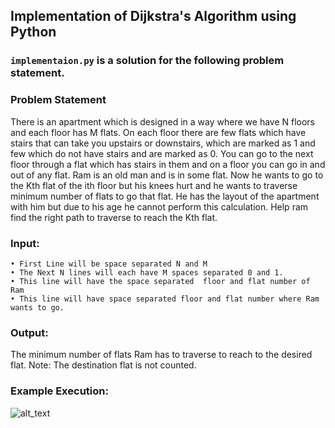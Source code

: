 ## Implementation of Dijkstra's Algorithm using Python

### `implementaion.py` is a solution for the following problem statement.

### Problem Statement

There is an apartment which is designed in a way where we have N floors and each floor has M flats. On each floor there are few flats which have stairs that can take you upstairs or downstairs, which are marked as 1 and few which do not have stairs and are marked as 0. You can go to the next floor through a flat which has stairs in them and on a floor you can go in and out of any flat. Ram is an old man and is in some flat. Now he wants to go to the Kth flat of the ith floor but his knees hurt and he wants to traverse minimum number of flats to go that flat. He has the layout of the apartment with him but due to his age he cannot perform this calculation. Help ram find the right path to traverse to reach the Kth flat.

### Input:

    • First Line will be space separated N and M
    • The Next N lines will each have M spaces separated 0 and 1.
    • This line will have the space separated  floor and flat number of Ram
    • This line will have space separated floor and flat number where Ram wants to go.

### Output:

  The minimum number of flats Ram has to traverse to reach to the desired flat.
  Note: The destination flat is not counted.

### Example Execution:
![alt_text](https://https://github.com/yasersakkaf/Py_Practice_Problems/blob/master/Dijkstras_Algorithm/Screenshot.png)


